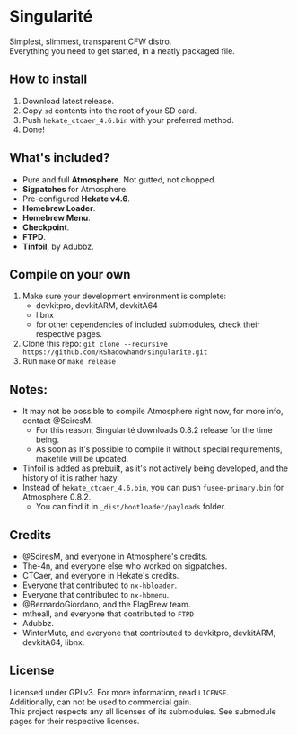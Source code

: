 # Singularité
Simplest, slimmest, transparent CFW distro.  
Everything you need to get started, in a neatly packaged file.

## How to install
1) Download latest release.
2) Copy `sd` contents into the root of your SD card.
3) Push `hekate_ctcaer_4.6.bin` with your preferred method.
4) Done!

## What's included?
- Pure and full **Atmosphere**. Not gutted, not chopped.
- **Sigpatches** for Atmosphere.
- Pre-configured **Hekate v4.6**.
- **Homebrew Loader**.
- **Homebrew Menu**.
- **Checkpoint**.
- **FTPD**.
- **Tinfoil**, by Adubbz.

## Compile on your own
1) Make sure your development environment is complete:
   - devkitpro, devkitARM, devkitA64
   - libnx
   - for other dependencies of included submodules, check their respective pages.
2) Clone this repo: `git clone --recursive https://github.com/RShadowhand/singularite.git`
3) Run `make` or `make release`

## Notes:
- It may not be possible to compile Atmosphere right now, for more info, contact @SciresM.
  - For this reason, Singularité downloads 0.8.2 release for the time being.
  - As soon as it's possible to compile it without special requirements, makefile will be updated.
- Tinfoil is added as prebuilt, as it's not actively being developed, and the history of it is rather hazy.
- Instead of `hekate_ctcaer_4.6.bin`, you can push `fusee-primary.bin` for Atmosphere 0.8.2.
  - You can find it in `_dist/bootloader/payloads` folder.

## Credits
- @SciresM, and everyone in Atmosphere's credits.
- The-4n, and everyone else who worked on sigpatches.
- CTCaer, and everyone in Hekate's credits.
- Everyone that contributed to `nx-hbloader`.
- Everyone that contributed to `nx-hbmenu`.
- @BernardoGiordano, and the FlagBrew team.
- mtheall, and everyone that contributed to `FTPD`
- Adubbz.
- WinterMute, and everyone that contributed to devkitpro, devkitARM, devkitA64, libnx.

## License
Licensed under GPLv3. For more information, read `LICENSE`.  
Additionally, can not be used to commercial gain.  
This project respects any all licenses of its submodules. See submodule pages for their respective licenses.